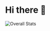 # Hi there 👋


![Overall Stats](https://github-readme-stats.vercel.app/api?username=MxDkl&count_private=true&show_icons=true&hide=contribs&theme=dark)
